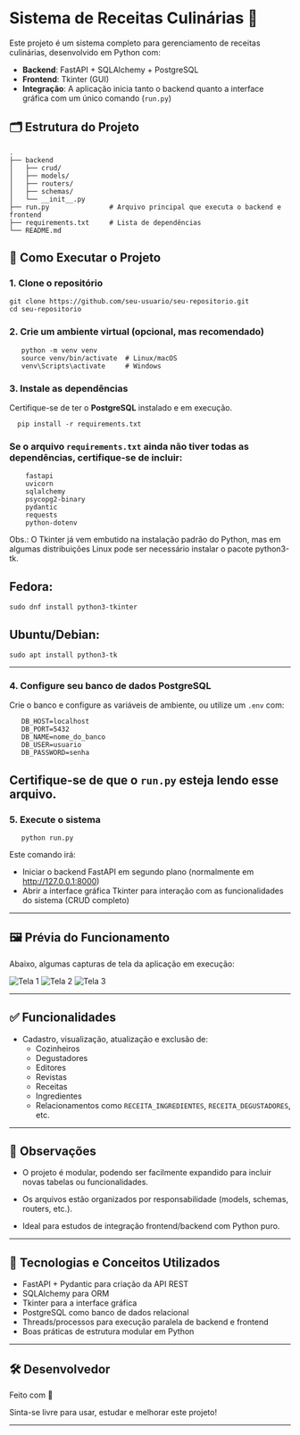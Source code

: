 # Sistema de Receitas Culinárias 🍲

Este projeto é um sistema completo para gerenciamento de receitas culinárias, desenvolvido em Python com:

- **Backend**: FastAPI + SQLAlchemy + PostgreSQL
- **Frontend**: Tkinter (GUI)
- **Integração**: A aplicação inicia tanto o backend quanto a interface gráfica com um único comando (`run.py`)

## 🗂️ Estrutura do Projeto

```
.
├── backend
│   ├── crud/
│   ├── models/
│   ├── routers/
│   ├── schemas/
│   └── __init__.py
├── run.py               # Arquivo principal que executa o backend e frontend
├── requirements.txt     # Lista de dependências
└── README.md
```
## 🚀 Como Executar o Projeto
### 1. Clone o repositório
```
git clone https://github.com/seu-usuario/seu-repositorio.git
cd seu-repositorio
```
### 2. Crie um ambiente virtual (opcional, mas recomendado)

``` 
   python -m venv venv
   source venv/bin/activate  # Linux/macOS
   venv\Scripts\activate     # Windows
```
### 3. Instale as dependências
Certifique-se de ter o **PostgreSQL** instalado e em execução.
```
  pip install -r requirements.txt
```
### Se o arquivo ```requirements.txt``` ainda não tiver todas as dependências, certifique-se de incluir:
```
    fastapi
    uvicorn
    sqlalchemy
    psycopg2-binary
    pydantic
    requests
    python-dotenv
```
Obs.: O Tkinter já vem embutido na instalação padrão do Python, mas em algumas distribuições Linux pode ser necessário instalar o pacote python3-tk.

## Fedora:
```
sudo dnf install python3-tkinter
```
## Ubuntu/Debian:
```
sudo apt install python3-tk
```
---
### 4. Configure seu banco de dados PostgreSQL
   Crie o banco e configure as variáveis de ambiente, ou utilize um ```.env``` com:

```env 
   DB_HOST=localhost
   DB_PORT=5432
   DB_NAME=nome_do_banco
   DB_USER=usuario
   DB_PASSWORD=senha
```
Certifique-se de que o ```run.py``` esteja lendo esse arquivo.
---
### 5. Execute o sistema
```
   python run.py
```
Este comando irá:
- Iniciar o backend FastAPI em segundo plano (normalmente em http://127.0.0.1:8000)
- Abrir a interface gráfica Tkinter para interação com as funcionalidades do sistema (CRUD completo)
---
## 🖼️ Prévia do Funcionamento
Abaixo, algumas capturas de tela da aplicação em execução:

![Tela 1](screenshots/picture_1.png)
![Tela 2](screenshots/picture_2.png)
![Tela 3](screenshots/picture_3.png)

---
## ✅ Funcionalidades
- Cadastro, visualização, atualização e exclusão de:
  - Cozinheiros
  - Degustadores
  - Editores
  - Revistas
  - Receitas
  - Ingredientes
  - Relacionamentos como ```RECEITA_INGREDIENTES```, ```RECEITA_DEGUSTADORES```, etc.
---
## 📌 Observações
- O projeto é modular, podendo ser facilmente expandido para incluir novas tabelas ou funcionalidades.

- Os arquivos estão organizados por responsabilidade (models, schemas, routers, etc.).

- Ideal para estudos de integração frontend/backend com Python puro.
---
## 🧠 Tecnologias e Conceitos Utilizados
- FastAPI + Pydantic para criação da API REST
- SQLAlchemy para ORM
- Tkinter para a interface gráfica
- PostgreSQL como banco de dados relacional
- Threads/processos para execução paralela de backend e frontend
- Boas práticas de estrutura modular em Python
---
## 🛠️ Desenvolvedor
Feito com 💙

Sinta-se livre para usar, estudar e melhorar este projeto!
___